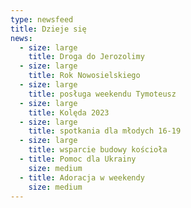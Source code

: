 ```yaml
---
type: newsfeed
title: Dzieje się
news:
  - size: large
    title: Droga do Jerozolimy
  - size: large
    title: Rok Nowosielskiego
  - size: large
    title: posługa weekendu Tymoteusz
  - size: large
    title: Kolęda 2023
  - size: large
    title: spotkania dla młodych 16-19
  - size: large
    title: wsparcie budowy kościoła
  - title: Pomoc dla Ukrainy
    size: medium
  - title: Adoracja w weekendy
    size: medium
---
```


